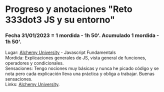 # Progreso y anotaciones  **"Reto 333dot3 JS y su entorno"**

### Fecha 31/01/2023 = 1 mordida - 1h 50'. Acumulado 1 mordida - 1h 50'.  
Lugar: [Alchemy University](https://university.alchemy.com/home) - Javascript Fundamentals  
Mordida: Explicaciones generales de JS, vista general de funciones, operadores y condicionales.  
Sensaciones: Tengo nociones muy básicas y nunca he picado código y se nota pero cada explicación lleva una práctica y obliga a trabajar. Buenas sensaciones.  
Links: [Alchemy University](https://university.alchemy.com/home).
